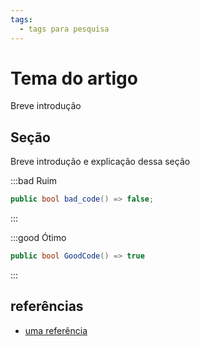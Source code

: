 ```yaml
---
tags:
  - tags para pesquisa
---
```

# Tema do artigo
Breve introdução

## Seção
Breve introdução e explicação dessa seção

:::bad Ruim
```csharp
public bool bad_code() => false;
```
:::

:::good Ótimo
```csharp {2}
public bool GoodCode() => true
```
:::

## referências

- [uma referência](https://google.com)